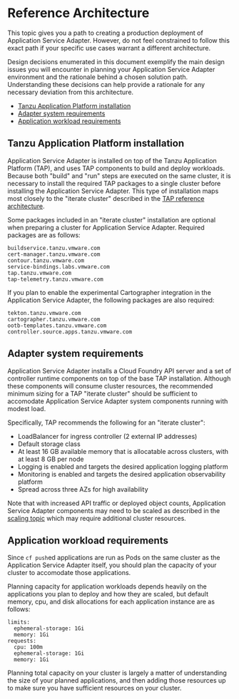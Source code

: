 # Reference Architecture

This topic gives you a path to creating a production deployment of
Application Service Adapter. However, do not feel constrained to follow this exact
path if your specific use cases warrant a different architecture.

Design decisions enumerated in this document exemplify the main design issues
you will encounter in planning your Application Service Adapter environment and
the rationale behind a chosen solution path. Understanding these decisions can
help provide a rationale for any necessary deviation from this architecture.

* [Tanzu Application Platform installation](#tap-install)
* [Adapter system requirements](#adapter-reqs)
* [Application workload requirements](#app-reqs)

## <a id="tap-install"></a>Tanzu Application Platform installation

Application Service Adapter is installed on top of the Tanzu Application
Platform (TAP), and uses TAP components to build and deploy workloads. Because
both "build" and "run" steps are executed on the same cluster, it is necessary to
install the required TAP packages to a single cluster before installing the
Application Service Adapter. This type of installation maps most closely to the
"iterate cluster" described in the [TAP reference architecture](https://docs.vmware.com/en/VMware-Tanzu-Application-Platform/1.2/tap-reference-architecture/GUID-reference-designs-tap-architecture-planning.html#iterate-cluster-requirements-10).

Some packages included in an "iterate cluster" installation are optional when
preparing a cluster for Application Service Adapter. Required packages are as
follows:

```
buildservice.tanzu.vmware.com
cert-manager.tanzu.vmware.com
contour.tanzu.vmware.com
service-bindings.labs.vmware.com
tap.tanzu.vmware.com
tap-telemetry.tanzu.vmware.com
```

If you plan to enable the experimental Cartographer integration in the
Application Service Adapter, the following packages are also required:

```
tekton.tanzu.vmware.com
cartographer.tanzu.vmware.com
ootb-templates.tanzu.vmware.com
controller.source.apps.tanzu.vmware.com
```

## <a id="adapter-reqs"></a>Adapter system requirements

Application Service Adapter installs a Cloud Foundry API server and a set of
controller runtime components on top of the base TAP installation. Although
these components will consume cluster resources, the recommended minimum sizing
for a TAP "iterate cluster" should be sufficient to accomodate Application
Service Adapter system components running with modest load.

Specifically, TAP recommends the following for an "iterate cluster":

- LoadBalancer for ingress controller (2 external IP addresses)
- Default storage class
- At least 16 GB available memory that is allocatable across clusters, with at least 8 GB per node
- Logging is enabled and targets the desired application logging platform
- Monitoring is enabled and targets the desired application observability platform
- Spread across three AZs for high availability

Note that with increased API traffic or deployed object counts, Application
Service Adapter components may need to be scaled as described in the [scaling
topic](scaling.md) which may require additional cluster resources.

## <a id="app-reqs"></a>Application workload requirements

Since `cf push`ed applications are run as Pods on the same cluster as the
Application Service Adapter itself, you should plan the capacity of your cluster
to accomodate those applications.

Planning capacity for application workloads depends heavily on the applications
you plan to deploy and how they are scaled, but default memory, cpu, and disk
allocations for each application instance are as follows:

```
limits:
  ephemeral-storage: 1Gi
  memory: 1Gi
requests:
  cpu: 100m
  ephemeral-storage: 1Gi
  memory: 1Gi
```

Planning total capacity on your cluster is largely a matter of understanding the
size of your planned applications, and then adding those resources up to make
sure you have sufficient resources on your cluster.
